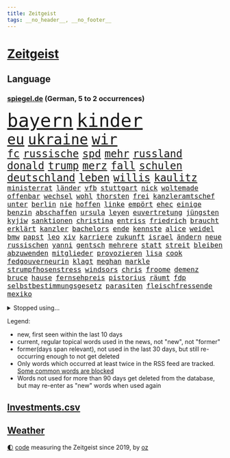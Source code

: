 ```yaml
---
title: Zeitgeist
tags: __no_header__, __no_footer__
---
```


# [Zeitgeist](https://oliz.io/zeitgeist/)

## Language

<h3><a href="https://www.spiegel.de" target="_blank">spiegel.de</a> (German, 5 to 2 occurrences)</h3>
<p style="font-family:monospace">
<span style="font-size:32pt"><a href="news_links.html#bayern" class="current">bayern</a></span>
<span style="font-size:32pt"><a href="news_links.html#kinder" class="current">kinder</a></span>
<br>
<span style="font-size:25pt"><a href="news_links.html#eu" class="current">eu</a></span>
<span style="font-size:25pt"><a href="news_links.html#ukraine" class="current">ukraine</a></span>
<span style="font-size:25pt"><a href="news_links.html#wir" class="current">wir</a></span>
<br>
<span style="font-size:18pt"><a href="news_links.html#fc" class="current">fc</a></span>
<span style="font-size:18pt"><a href="news_links.html#russische" class="current">russische</a></span>
<span style="font-size:18pt"><a href="news_links.html#spd" class="current">spd</a></span>
<span style="font-size:18pt"><a href="news_links.html#mehr" class="current">mehr</a></span>
<span style="font-size:18pt"><a href="news_links.html#russland" class="current">russland</a></span>
<span style="font-size:18pt"><a href="news_links.html#donald" class="current">donald</a></span>
<span style="font-size:18pt"><a href="news_links.html#trump" class="current">trump</a></span>
<span style="font-size:18pt"><a href="news_links.html#merz" class="current">merz</a></span>
<span style="font-size:18pt"><a href="news_links.html#fall" class="current">fall</a></span>
<span style="font-size:18pt"><a href="news_links.html#schulen" class="current">schulen</a></span>
<span style="font-size:18pt"><a href="news_links.html#deutschland" class="current">deutschland</a></span>
<span style="font-size:18pt"><a href="news_links.html#leben" class="current">leben</a></span>
<span style="font-size:18pt"><a href="news_links.html#willis" class="current">willis</a></span>
<span style="font-size:18pt"><a href="news_links.html#kaulitz" class="current">kaulitz</a></span>
<br>
<span style="font-size:12pt"><a href="news_links.html#ministerrat" class="new">ministerrat</a></span>
<span style="font-size:12pt"><a href="news_links.html#länder" class="current">länder</a></span>
<span style="font-size:12pt"><a href="news_links.html#vfb" class="current">vfb</a></span>
<span style="font-size:12pt"><a href="news_links.html#stuttgart" class="current">stuttgart</a></span>
<span style="font-size:12pt"><a href="news_links.html#nick" class="current">nick</a></span>
<span style="font-size:12pt"><a href="news_links.html#woltemade" class="current">woltemade</a></span>
<span style="font-size:12pt"><a href="news_links.html#offenbar" class="current">offenbar</a></span>
<span style="font-size:12pt"><a href="news_links.html#wechsel" class="current">wechsel</a></span>
<span style="font-size:12pt"><a href="news_links.html#wohl" class="current">wohl</a></span>
<span style="font-size:12pt"><a href="news_links.html#thorsten" class="current">thorsten</a></span>
<span style="font-size:12pt"><a href="news_links.html#frei" class="current">frei</a></span>
<span style="font-size:12pt"><a href="news_links.html#kanzleramtschef" class="current">kanzleramtschef</a></span>
<span style="font-size:12pt"><a href="news_links.html#unter" class="current">unter</a></span>
<span style="font-size:12pt"><a href="news_links.html#berlin" class="current">berlin</a></span>
<span style="font-size:12pt"><a href="news_links.html#nie" class="current">nie</a></span>
<span style="font-size:12pt"><a href="news_links.html#hoffen" class="current">hoffen</a></span>
<span style="font-size:12pt"><a href="news_links.html#linke" class="current">linke</a></span>
<span style="font-size:12pt"><a href="news_links.html#empört" class="current">empört</a></span>
<span style="font-size:12pt"><a href="news_links.html#ehec" class="new">ehec</a></span>
<span style="font-size:12pt"><a href="news_links.html#einige" class="current">einige</a></span>
<span style="font-size:12pt"><a href="news_links.html#benzin" class="current">benzin</a></span>
<span style="font-size:12pt"><a href="news_links.html#abschaffen" class="current">abschaffen</a></span>
<span style="font-size:12pt"><a href="news_links.html#ursula" class="current">ursula</a></span>
<span style="font-size:12pt"><a href="news_links.html#leyen" class="current">leyen</a></span>
<span style="font-size:12pt"><a href="news_links.html#euvertretung" class="current">euvertretung</a></span>
<span style="font-size:12pt"><a href="news_links.html#jüngsten" class="current">jüngsten</a></span>
<span style="font-size:12pt"><a href="news_links.html#kyjiw" class="current">kyjiw</a></span>
<span style="font-size:12pt"><a href="news_links.html#sanktionen" class="current">sanktionen</a></span>
<span style="font-size:12pt"><a href="news_links.html#christina" class="current">christina</a></span>
<span style="font-size:12pt"><a href="news_links.html#entriss" class="current">entriss</a></span>
<span style="font-size:12pt"><a href="news_links.html#friedrich" class="current">friedrich</a></span>
<span style="font-size:12pt"><a href="news_links.html#braucht" class="current">braucht</a></span>
<span style="font-size:12pt"><a href="news_links.html#erklärt" class="current">erklärt</a></span>
<span style="font-size:12pt"><a href="news_links.html#kanzler" class="current">kanzler</a></span>
<span style="font-size:12pt"><a href="news_links.html#bachelors" class="new">bachelors</a></span>
<span style="font-size:12pt"><a href="news_links.html#ende" class="current">ende</a></span>
<span style="font-size:12pt"><a href="news_links.html#kennste" class="new">kennste</a></span>
<span style="font-size:12pt"><a href="news_links.html#alice" class="current">alice</a></span>
<span style="font-size:12pt"><a href="news_links.html#weidel" class="current">weidel</a></span>
<span style="font-size:12pt"><a href="news_links.html#bmw" class="new">bmw</a></span>
<span style="font-size:12pt"><a href="news_links.html#papst" class="current">papst</a></span>
<span style="font-size:12pt"><a href="news_links.html#leo" class="current">leo</a></span>
<span style="font-size:12pt"><a href="news_links.html#xiv" class="current">xiv</a></span>
<span style="font-size:12pt"><a href="news_links.html#karriere" class="current">karriere</a></span>
<span style="font-size:12pt"><a href="news_links.html#zukunft" class="current">zukunft</a></span>
<span style="font-size:12pt"><a href="news_links.html#israel" class="current">israel</a></span>
<span style="font-size:12pt"><a href="news_links.html#ändern" class="current">ändern</a></span>
<span style="font-size:12pt"><a href="news_links.html#neue" class="current">neue</a></span>
<span style="font-size:12pt"><a href="news_links.html#russischen" class="current">russischen</a></span>
<span style="font-size:12pt"><a href="news_links.html#yanni" class="new">yanni</a></span>
<span style="font-size:12pt"><a href="news_links.html#gentsch" class="new">gentsch</a></span>
<span style="font-size:12pt"><a href="news_links.html#mehrere" class="current">mehrere</a></span>
<span style="font-size:12pt"><a href="news_links.html#statt" class="current">statt</a></span>
<span style="font-size:12pt"><a href="news_links.html#streit" class="current">streit</a></span>
<span style="font-size:12pt"><a href="news_links.html#bleiben" class="current">bleiben</a></span>
<span style="font-size:12pt"><a href="news_links.html#abzuwenden" class="current">abzuwenden</a></span>
<span style="font-size:12pt"><a href="news_links.html#mitglieder" class="current">mitglieder</a></span>
<span style="font-size:12pt"><a href="news_links.html#provozieren" class="current">provozieren</a></span>
<span style="font-size:12pt"><a href="news_links.html#lisa" class="current">lisa</a></span>
<span style="font-size:12pt"><a href="news_links.html#cook" class="new">cook</a></span>
<span style="font-size:12pt"><a href="news_links.html#fedgouverneurin" class="new">fedgouverneurin</a></span>
<span style="font-size:12pt"><a href="news_links.html#klagt" class="current">klagt</a></span>
<span style="font-size:12pt"><a href="news_links.html#meghan" class="current">meghan</a></span>
<span style="font-size:12pt"><a href="news_links.html#markle" class="new">markle</a></span>
<span style="font-size:12pt"><a href="news_links.html#strumpfhosenstress" class="new">strumpfhosenstress</a></span>
<span style="font-size:12pt"><a href="news_links.html#windsors" class="new">windsors</a></span>
<span style="font-size:12pt"><a href="news_links.html#chris" class="current">chris</a></span>
<span style="font-size:12pt"><a href="news_links.html#froome" class="new">froome</a></span>
<span style="font-size:12pt"><a href="news_links.html#demenz" class="current">demenz</a></span>
<span style="font-size:12pt"><a href="news_links.html#bruce" class="current">bruce</a></span>
<span style="font-size:12pt"><a href="news_links.html#hause" class="current">hause</a></span>
<span style="font-size:12pt"><a href="news_links.html#fernsehpreis" class="new">fernsehpreis</a></span>
<span style="font-size:12pt"><a href="news_links.html#pistorius" class="current">pistorius</a></span>
<span style="font-size:12pt"><a href="news_links.html#räumt" class="current">räumt</a></span>
<span style="font-size:12pt"><a href="news_links.html#fdp" class="current">fdp</a></span>
<span style="font-size:12pt"><a href="news_links.html#selbstbestimmungsgesetz" class="new">selbstbestimmungsgesetz</a></span>
<span style="font-size:12pt"><a href="news_links.html#parasiten" class="new">parasiten</a></span>
<span style="font-size:12pt"><a href="news_links.html#fleischfressende" class="current">fleischfressende</a></span>
<span style="font-size:12pt"><a href="news_links.html#mexiko" class="current">mexiko</a></span>
</p>
<details>
<summary>Stopped using...</summary>
<p class="former" style="font-size:12pt">
positionen(1771) fünfte(1770) hervor(1770) modelle(1770) sekunden(1770) vorbild(1770) welchem(1770) gründer(1769) lehrer(1769) bank(1768) zeitweise(1768) energiewende(1767) livestream(1767) main(1767) messi(1767) philippinen(1767) position(1767) senken(1767) abgeordneten(1766) befinden(1766) bieten(1766) möglicher(1766) nationalspieler(1766) patienten(1766) öffentlichen(1766) abstimmen(1765) atmosphäre(1765) bedeuten(1765) eingereicht(1765) eskalation(1765) kritische(1765) ausländische(1764) elfmeter(1764) hören(1764) lebensmittel(1764) raus(1764) unterschiedlich(1764) verschärfen(1764) anderer(1763) geliefert(1763) jüngste(1763) sinken(1763) stolz(1763) zog(1763) kreis(1762) amerika(1761) blockiert(1761) 33(1759) beschäftigte(1759) geräte(1759) parteichef(1759) allianz(1758) streitkräfte(1758) wirkung(1758) abgehört(1757) athleten(1757) länge(1757) spott(1757) zugelassen(1757) klingt(1756) trennung(1756) kölner(1755) störung(1754) verteidigungsministerium(1754) ii(1753) hielten(1752) kontakte(1752) frankwalter(1751) mieten(1750) presse(1750) vorsprung(1750) enge(1749) erlebte(1749) jürgen(1749) wahrscheinlich(1749) gaben(1748) gang(1747) rechtzeitig(1745) hängen(1744) begriff(1743) katholische(1743) verzichten(1743) erstochen(1737) automatisch(1736) papier(1736) dauert(1723) überfall(1719) umbau(1669) vormarsch(1640) autobahnen(1626) adac(1507) ausgefallen(1470) musks(1455) king(1436) diebe(1429) nfl(1416) kursieren(1409) stern(1390) mond(1387) bekannteste(1366) fußballs(1359) loch(1349) diskussionen(1343) gefechte(1311) gezwungen(1292) unmittelbar(1252) kasse(1244) kriegsverbrechen(1241) finanzierung(1228) gewerkschaften(1221) fußballerinnen(1218) ehrt(1186) sinne(1176) stockholm(1165) lob(1160) joshua(1156) fahrgäste(1148) baum(1145) erntet(1138) islamisten(1128) rettungsaktion(1121) toilette(1119) chinesen(1118) medizin(1096) raten(1091) kündigung(1071) eingreifen(1070) lionel(1046) pjöngjang(1036) methoden(1033) razzien(1029) rückstand(1025) indonesien(1023) songs(1013) redet(1001) jüdische(994) liberale(994) überlebende(989) kommentiert(985) reisende(982) flogen(972) größeren(972) kieler(968) gelegenheit(966) gegründet(957) erleidet(938) zwingt(936) schweres(917) außergewöhnlich(903) attackieren(899) kreuz(875) miami(875) beine(833) auswirken(817) zahlungen(796) qualität(791) schuldenbremse(782) stellvertretende(781) fußballem(777) desaster(754) sicherheitsmaßnahmen(745) völkermord(728) sperre(720) schwachen(717) rekonstruktion(715) franziska(710) ausbruch(687) horst(687) ddr(673) böse(663) schmerzen(661) interne(650) versammelt(644) via(642) beschuldigte(634) perry(630) gestritten(627) verschaffen(627) ehepaar(616) bedrängnis(615) demnächst(609) mindestlohn(606) guardiola(599) billie(594) landung(593) athen(590) umfangreiche(589) viertelfinale(588) pep(583) rutscht(576) raumfahrt(571) format(569) wunder(567) spiegelredakteur(566) einig(558) 160(551) jr(550) kontroversen(549) marathon(536) raf(535) strategische(532) riesiger(531) jenseits(530) wirtschaftskrise(527) sophia(525) eukommissionspräsidentin(524) internen(511) vertritt(504) dominierte(503) 2029(500) einblick(499) rechtsradikale(497) katja(496) spielten(496) bedingung(494) kulissen(494) bewerbung(492) bürgerkrieg(491) paket(491) bekannter(490) gutachten(490) mögliches(488) bedrohen(487) diplomatischen(475) hals(456) vermitteln(456) schlacht(452) spanier(452) fdppolitiker(450) besitzt(449) neueste(447) eingesperrt(437) evakuierungen(435) sonja(432) albanien(430) christen(428) polizeigewalt(426) tourist(426) kurse(424) irgendwann(422) warnte(419) talent(415) weltraum(412) wanderer(407) vermummte(406) umstrittenem(398) ran(393) strenge(391) verkörpert(389) ansehen(385) lockt(384) erschießt(378) bundesnetzagentur(373) personalie(371) potenzielle(371) ahmed(370) finger(370) geheimen(364) hunderten(363) betriebsrat(361) karlsruher(360) 27jährige(358) kurzzeitig(356) ceo(353) eingeschlossen(351) begleiter(349) organisationen(349) abgesetzt(345) geschaffen(344) ngos(343) image(340) parteichefin(339) abgefangen(337) anlässlich(337) dienstagmorgen(337) nachhaltig(336) krankenkassen(331) ralph(330) verbraucherzentrale(330) belastung(329) gelangen(328) inflationsrate(327) kleinkinder(326) jordanien(323) bundesrichter(321) milde(318) offenheit(311) dauer(310) grundschulen(310) frisur(309) aussterben(301) seitenhieb(301) eva(300) bröning(297) paartherapeutin(297) exemplare(296) gebäuden(293) einführen(289) bundesrat(287) einstellung(286) sprüchen(286) grab(285) größeres(285) parteikollegen(278) pedro(278) uhaft(278) hochschulen(277) erschienen(275) entlastungen(274) bundesbank(273) black(271) hamburgs(270) bestseller(269) unbekannter(269) aufstand(267) spielerin(267) fähre(265) university(264) angemeldet(263) demontiert(263) postet(263) russlandsanktionen(262) zielscheibe(258) getrübt(257) amtierende(256) gewinnerin(254) gegeneinander(252) suspendiert(252) vertrauten(250) veruntreut(249) herunter(248) millionenhöhe(248) schmerz(248) syrischen(248) 78jährige(247) disziplin(247) befragung(246) fantasie(246) fähigkeiten(246) sämtliche(246) hilfsorganisation(244) tiefstand(243) beworben(242) marsalek(241) preisunterschied(241) lenkrad(240) ratschläge(240) missglückte(239) strich(238) schiffsunglück(237) afrikas(236) fortsetzen(236) unterfranken(236) kriegsrecht(234) 54(231) jonas(231) moskaus(231) flagge(230) lernte(230) abwarten(229) aktivitäten(229) begnadigung(229) signagründer(229) griffen(226) usbehörde(226) ämter(225) entzug(224) erbeutet(224) ezb(224) katy(224) vereinbart(223) mehrjährigen(222) verbreitete(222) belgier(219) familiengeschichte(219) gründet(219) reiste(219) augenzeugen(218) kauflaune(217) alsharaa(216) urheber(215) abzocke(214) charli(214) xcx(214) zielen(214) 2045(211) australier(211) bangkok(211) flugzeugabsturz(211) durchsuchten(210) menschenmenge(210) nordrheinwestfälischen(207) santa(207) häftling(206) werten(205) heidelberg(204) abo(203) suchaktion(203) unbekannt(202) premierministerin(201) szenario(201) beauftragt(200) bundesagentur(200) radprofi(200) rechnerisch(199) anreise(198) schockanrufen(197) wüten(197) verdoppeln(196) ausgabe(195) vorzugehen(195) brennen(192) chronologie(192) bequem(191) filmstars(191) echo(190) flüssen(190) lea(190) vierter(190) akt(189) fern(188) kroatien(188) aufbauen(187) verfassungsbeschwerde(187) revolutionieren(186) station(186) beherrscht(184) fatale(184) fix(184) märchen(184) taskforce(183) schwestern(182) luxus(181) einbrecher(179) luise(179) boston(178) hang(178) siege(178) hilfsgütern(176) gucken(175) publik(175) beteiligen(174) aufgehen(173) managerin(172) ostens(172) unterzahl(172) gegenzöllen(170) luftschläge(170) ankara(169) berechnen(168) einschätzen(168) runter(167) ärzten(167) extremer(166) verübt(166) südostasien(165) übergangspräsident(165) entzweit(164) internationalem(164) bewertet(163) rechnungshof(163) wesen(163) abgehängt(162) klettern(162) rekonstruiert(160) negativ(159) pascal(159) bereiche(158) chinageschäft(158) gesungen(158) 66(157) ressourcen(157) unfreiwillig(157) aufgegangen(156) monaco(156) künstlich(155) zwischendurch(155) banknoten(154) detail(154) geburtstags(154) inter(154) selbstverständlich(154) solarzellen(153) topeak(153) verhandlungstisch(153) antreibt(151) umgekehrt(151) ungerecht(151) schädliche(149) taucher(149) wangerooge(149) aufgebraucht(148) iwstudie(148) kulturkampf(148) schwarzwald(148) weißer(148) beendigung(147) charkiw(145) glücklichen(145) diplomatischer(144) gießen(144) gehackt(143) jahrelanger(143) zivile(142) überstellt(141) 13000(140) ackerland(140) glyphosat(139) archäologen(137) airbnb(135) umweltorganisationen(135) ausgebildet(134) humanitären(134) rückendeckung(134) stützpunkte(134) englands(133) lipowitz(133) podium(133) vortag(133) anzuschließen(132) extremistische(132) gewünscht(132) reiseziele(132) zollkonflikt(132) kreta(131) musikerin(131) vermissten(131) begraben(130) drusen(129) gefälschten(129) knast(129) kraftakt(129) geistliche(128) wandern(128) meistern(127) shanghai(127) handwerker(126) dfbelf(125) michigan(125) alexandra(124) autozulieferer(124) columbia(124) fremdverschulden(124) verschiebungen(124) woke(124) goldene(123) north(123) rückten(123) schmuggler(123) mordverdachts(122) seen(122) spione(122) 2003(121) normale(121) iris(120) unterricht(120) wanken(120) 45jährigen(119) abgabe(119) irritationen(119) kritischer(118) mini(118) ana(117) ermahnt(117) jusochef(117) linkenabgeordnete(117) türmer(117) abzuwarten(116) bäumen(116) eliteuniversität(116) messis(116) abflug(115) eingeräumt(115) verkäufe(115) wrack(115) enthüllungen(114) römischen(114) würdigen(114) bildungsministerium(113) exfinanzminister(112) gewissheit(112) spiegelkorrespondentin(112) spürt(112) verschiebung(112) herausfinden(111) jungtiere(111) mischen(111) ausreißer(110) berufungsgericht(108) hindernis(108) pflegebedürftige(108) junis(107) wehr(107) archäologie(106) beharrt(106) giovanna(105) inselstaat(105) pfannen(105) 63(104) benkos(104) emotionaler(104) festgesetzt(104) organisatoren(104) lästert(103) neuauflage(103) recherchiert(103) aufgedeckt(102) ausgegraben(102) hobby(102) 15jährigen(101) praktische(101) kabine(100) umfallen(100) würzburg(100) klassenfahrt(99) nordosten(99) verschont(99) it(98) plätze(98) politikum(98) regenfällen(98) wilke(98) balearen(97) kriegsbeginn(97) sumy(97) aufholen(96) therapien(95) zucker(95) cam(94) forciert(94) bewaffneter(93) carolin(93) gemischten(93) jonathan(93) reformer(93) spiegelteam(93) verwüsten(93) abschiebepolitik(92) akten(92) heiligen(92) schimpft(92) deutschkolumne(91) gestiegenen(91) guinnessbuch(91) hofer(91) schräg(91) schwindel(91) türmen(91) durchschwimmen(90) erfüllung(90) khalifa(90) kiassistenten(90) 3dgrafik(89) 99(89) außergewöhnlichen(89) schiefgehen(89) verhält(89) würdenträger(89) anbauen(88) angesteckt(88) bundesverwaltungsgericht(88) emfinale(88) ermittlerin(88) gestiegene(88) haag(88) hisst(88) plagiatsvorwürfe(88) technisch(88) überwiegt(88) fonds(87) lohnkosten(87) nelles(87) pflanzliche(87) schutzsuchenden(87) solcher(87) andy(86) drink(86) erweist(86) fegebank(86) ruhestätte(86) hotz(85) hotzo(85) klassischen(85) spdlandesverband(85) unbeliebt(85) bedrohten(84) entspannen(84) formel1weltmeister(84) schüller(84) selma(84) ausnahmegenehmigung(83) durchatmen(83) mentalität(83) vermeintlichen(83) verteilung(83) amazonas(82) schwachstelle(82) touretappe(82) westdeutsche(82) 1100(81) 69(81) anblick(81) bäume(81) diane(81) einseitig(81) exil(81) gezerrt(81) hatz(81) verhasst(81) verteuern(81) 50jährige(80) attackierte(80) filmindustrie(80) krankenwagen(80) reine(80) schnappte(80) stellenweise(80) thessaloniki(80) verbliebenen(80) berühmter(79) erstreitet(79) fritzi(79) glückwünschen(79) herausgeber(79) nazivergangenheit(79) schnellere(79) wandelte(79) zitterpartie(79) dazugehören(78) interimspräsident(78) spdfraktion(78) symbole(78) verbrannt(78) verweigerte(78) weiblicher(78) beißen(77) christliche(77) heldinnen(77) kitools(77) norddeutschland(77) seltenheitswert(77) u(77) vereinbaren(77) bizarre(76) entkernen(76) labelchef(76) limburg(76) systematische(76) vollzieht(76) abfinden(75) gesunkenen(75) jeju(75) samstagabend(75) spiegelquartett(75) beckham(74) beckhams(74) blüten(74) erdogan(74) weltöffentlichkeit(74) wetterlage(74) friederike(73) gestolpert(73) unermüdlich(73) entführen(72) gesundheitsministerin(72) hauptstädten(72) nachteile(72) passierte(72) regulieren(72) warken(72) chefsache(71) cool(71) eilish(71) gaststätte(71) landwirtschaftsminister(71) leyens(71) massen(71) neutralität(71) popp(71) sanierungsarbeiten(71) credit(70) faul(70) füttern(70) grauenhaft(70) ideal(70) kambodscha(70) okay(70) pärchen(70) schockanrufe(70) suisse(70) tvmoderator(70) ferienwohnungen(69) ibrahim(69) lebensgefährliche(69) spektrum(69) trio(69) unterbrechen(69) wetteraufzeichnungen(69) exotische(68) goethe(68) intern(68) missbrauchen(68) oasissänger(68) rotes(68) vorhergesagt(68) öffentlichrechtliche(68) differenzen(67) handelsgespräche(67) jule(67) leib(67) rügt(67) toilettengang(67) wirt(67) exklusiven(66) jugendgruppe(66) senior(66) syriens(66) terrasse(66) unwahrscheinliche(66) variante(66) bizarrsten(65) filmprojekt(65) kalkuliert(65) kran(65) nebenrolle(65) schlepper(65) stahl(65) transporter(65) diversität(64) gekündigt(64) geschwiegen(64) krisensaison(64) lupe(64) verhaften(64) wärmepumpe(64) autonomie(63) intensivstation(63) skandinavien(63) zechprellerei(63) blitzeinschlag(62) dfbteam(62) euhaushalt(62) gesinnung(62) vergessene(62) aggressiven(61) diabetes(61) erstaunliche(61) imagewandel(61) sympathisiert(61) ausführlich(60) beinen(60) blatten(60) hassan(60) immunsystem(60) spezialisten(60) brantner(59) durchkreuzte(59) gletscherabbruch(59) strafprozess(59) verhandlungsgeschick(59) angetan(58) bergsturz(58) blacklivesmatterbewegung(58) geröll(58) gletschersturz(58) hsvfans(58) luftverteidigung(58) patientinnen(58) verschärfung(58) alpendorf(57) bergrutsch(57) klimafreundlich(57) stadien(57) altersklasse(56) ereignete(56) hunderter(56) krasavice(56) plenarsaal(56) seltsam(56) topmanager(56) vorletzten(56) bestzeit(55) betroffener(55) ehrgeizige(55) ertragen(55) königs(55) nadine(55) paramount(55) werkzeug(55) angehen(54) beutel(54) genießt(54) grandslamturnier(54) macrons(54) rückruf(54) schwangerschaftswoche(54) staatsamt(54) südosten(54) testsieger(54) verärgern(54) abwehr(53) benedict(53) eingeschleppte(53) entziffern(53) erträglichen(53) fusion(53) rekordtemperaturen(53) tierarten(53) 221(52) cansın(52) errichteten(52) fälschlicherweise(52) kick(52) selbstbestimmung(52) verteilzentrum(52) wohnmobile(52) ähnelt(52) ausgibt(51) austreten(51) beängstigend(51) braune(51) bronze(51) dfbauswahl(51) erledigt(51) münzen(51) stahlindustrie(51) staut(51) umstürzender(51) denselben(50) farken(50) finanzier(50) hygiene(50) knackt(50) sparkassen(50) wück(50) eingefangen(49) ewigkeitschemikalien(49) fehle(49) intimität(49) kurzen(49) pfaschemikalien(49) ruhestand(49) schlachten(49) südafrikaner(49) autofahrerin(48) bestimmen(48) engagiert(48) fußballnationalspielerin(48) jauch(48) sudhof(48) bts(47) emtitel(47) kpopband(47) kritikerin(47) lebensgrundlage(47) li(47) pflichtelemente(47) satire(47) zwölfjähriger(47) 2004(46) einzelkritik(46) sprachtests(46) stränden(46) tickets(46) vierjährigen(46) brennendem(45) debütantin(45) fahrradhändler(45) ghostwriter(45) beihilfe(44) eintrittsalter(44) einzuordnen(43) registrierung(43) schuldunfähig(43) virtuelle(43) voß(43) wdr(43) wärmer(43) airline(42) damaligen(42) engpässen(42) geist(42) packen(42) resilienz(42) erhöhte(41) sicherte(41) tiflis(41) bastian(40) bewerten(40) brüsseler(40) ivanović(40) schweinsteiger(40) turniers(40) videovergleich(40) computersystem(39) fäuste(39) halte(39) hitziger(39) nichtregierungsorganisationen(39) unmögliche(39) verwiesen(39) anhaltender(38) egon(38) einstürzende(38) fernsehgarten(38) geschockt(38) greifswald(38) maskengeschäfte(38) oberleitung(38) trumpfan(38) celsius(37) geoutet(37) harz(37) herd(37) renate(37) verteilzentren(37) überaus(37) beschuldigen(36) lautstarke(36) schätzungen(36) tvansprache(36) videoclip(36) angelegte(35) logistiker(35) nassen(35) haustierbesitzer(34) niederschläge(34) strengen(34) umliegende(34) zypern(34) mischten(33) nottingham(33) psychischer(33) ambitioniert(32) beschränken(32) eingeht(32) gardasee(32) geradezu(32) luxusvilla(32) 26jährige(31) born(31) brombachsee(31) geprägten(31) rassismusvorwürfen(31) richteten(31) sonderermittlerin(31) hotelier(30) unterhaus(30) zikaden(30) kocht(29) musikalisch(29) observatory(29) philadelphia(29) völkern(29) 62(28) 89(28) ausweichen(28) beschränkungen(28) umstellen(28) zerpflückt(28) 2007(27) einkaufszentrum(27) lockern(27) 280(26) ausprobieren(26) blamieren(26) jogger(26) klimavisum(26) medienholding(26) neuartigen(26) reale(26) transformationsfonds(26) tuvalu(26) verbraucherschützerin(26) aufschlag(25) parteiisch(25) urlaubsregion(25) austragen(24) dfbfrauen(24) flotte(24) fünfzigerjahren(24) homosexualität(24) klimafreundliche(24) leuten(24) regierungsagenda(24) richterstreit(24) roll(24) untergrund(24) verpflegung(24) ablenkung(23) antisemitismusvorwürfe(23) cbs(23) komponist(23) reichstag(23) schmerzensgeld(23) transfermarkt(23) antiisraelischen(22) bundesdeutschen(22) büchel(22) ernüchterung(22) geht's(22) gohrischheide(22) hiphop(22) rekordhitze(22) religiöse(22) standorts(22) text(22) ablösesumme(21) auslöste(21) buddy(21) cduministerin(21) einheitliche(21) europameister(21) fußballeuropameisterschaft(21) grundsatzfragen(21) konzentrationslager(21) sewing(21) 52(20) algorithmen(20) mr(20) offenem(20) o’donnell(20) peloton(20) rosie(20) steuerreform(20) stürmerin(20) versenkt(20) eile(19) geschichtsbücher(19) haushaltsplan(19) mamdani(19) philippinischen(19) vorschlagen(19) zohran(19) abgekommen(18) favorisiert(18) friedensgespräche(18) naturgewalt(18) unerträglich(18) akte(17) benimmregeln(17) bergwanderer(17) besetzte(17) erzbischof(17) gelohnt(17) nüsken(17) sjoeke(17) torhüterin(17) vorräte(17) überproduktion(17) abgewählt(16) altlasten(16) gewinnzone(16) hochburg(16) loszuwerden(16) bezahlten(15) gesten(15) komplex(15) po(15) reiselust(15) schmeckt(15) weiterverhandeln(15) ärmelkanal(15) 737(14) capsuled(14) co₂gehalt(14) jammern(14) sicheres(14) sondersitzung(14) 2036(13) bärin(13) emaus(13) gebucht(13) hardliner(13) verreisen(13) vingegaard(13) conni(12) emviertelfinale(12) followern(12) hinterzogen(12) judenhass(12) kinderbuchfigur(12) macklemore(12) rasantem(12) störaktion(12) zwischenfällen(12) dorn(11) echtem(11) fledermaus(11) gegenzölle(11) mangelernährten(11) marvin(11) milan(11) mitarbeiterin(11) neunte(11) tourdefranceetappe(11) unzeit(11) verschobenen(11) überlebenskampf(11)
</p>
</details>
<p>Legend:
<ul>
<li><span class="new">new</span>, first seen within the last 10 days</li>
<li><span class="current">current</span>, regular topical words used in the news, not "new", not "former"</li>
<li><span class="former">former(days span relevant)</span>, not used in the last 30 days, but still re-occurring enough to not get deleted</li>
<li>Only words which occurred at least twice in the RSS feed are tracked. <a href="language/filters.py">Some common words are blocked</a></li>
<li>Words not used for more than 90 days get deleted from the database, but may re-enter as "new" words when used again</li>
</ul>
</p>

## [Investments](investments.html)[.csv](investments.csv)

## [Weather](weather.html)

<footer>
<a href="javascript:toggleTheme()" class="nav">🌓</a>
<a href="https://github.com/ooz/zeitgeist">code</a> measuring the Zeitgeist since 2019, by <a href="https://oliz.io">oz</a>
</footer>
